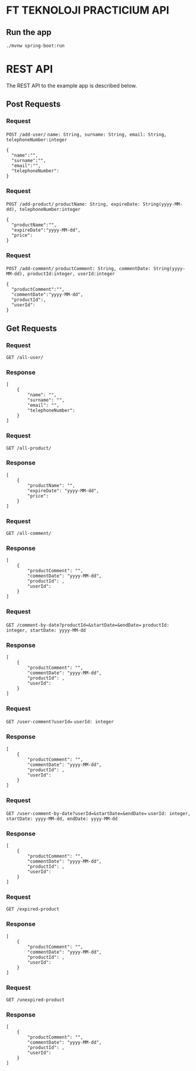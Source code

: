 # FT TEKNOLOJI PRACTICIUM API

## Run the app

    ./mvnw spring-boot:run

# REST API

The REST API to the example app is described below.

## Post Requests

### Request

`POST /add-user/`
`name: String, surname: String, email: String, telephoneNumber:integer`

    {
      "name":"",
      "surname":"",
      "email":"",
      "telephoneNumber":
    }
    
### Request

`POST /add-product/`
`productName: String, expireDate: String(yyyy-MM-dd), telephoneNumber:integer`

    {
      "productName":"",
      "expireDate":"yyyy-MM-dd",
      "price":
    }
    
### Request

`POST /add-comment/`
`productComment: String, commentDate: String(yyyy-MM-dd), productId:integer, userId:integer`

    {
      "productComment":"",
      "commentDate":"yyyy-MM-dd",
      "productId":,
      "userId":
    }
 

## Get Requests

### Request

`GET /all-user/`

### Response

    [
        {
            "name": "",
            "surname": "",
            "email": "",
            "telephoneNumber": 
        }
    ]
    
### Request

`GET /all-product/`

### Response

    [
        {
            "productName": "",
            "expireDate": "yyyy-MM-dd",
            "price": 
        }
    ]
        
### Request

`GET /all-comment/`

### Response

    [
        {
            "productComment": "",
            "commentDate": "yyyy-MM-dd",
            "productId": ,
            "userId": 
        }
    ]
        
    
### Request

`GET /comment-by-date?productId=&startDate=&endDate=`
`productId: integer, startDate: yyyy-MM-dd`

### Response

    [
        {
            "productComment": "",
            "commentDate": "yyyy-MM-dd",
            "productId": ,
            "userId": 
        }
    ]
    
### Request

`GET /user-comment?userId=`
`userId: integer`

### Response

    [
        {
            "productComment": "",
            "commentDate": "yyyy-MM-dd",
            "productId": ,
            "userId": 
        }
    ]


### Request

`GET /user-comment-by-date?userId=&startDate=&endDate=`
`userId: integer, startDate: yyyy-MM-dd, endDate: yyyy-MM-dd`

### Response

    [
        {
            "productComment": "",
            "commentDate": "yyyy-MM-dd",
            "productId": ,
            "userId": 
        }
    ]
    
    
### Request

`GET /expired-product`

### Response

    [
        {
            "productComment": "",
            "commentDate": "yyyy-MM-dd",
            "productId": ,
            "userId": 
        }
    ]
    
    
### Request

`GET /unexpired-product`

### Response

    [
        {
            "productComment": "",
            "commentDate": "yyyy-MM-dd",
            "productId": ,
            "userId": 
        }
    ]
